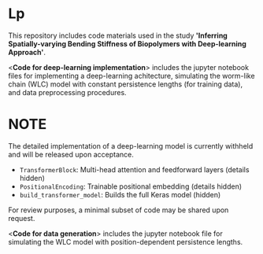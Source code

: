 # Lp
This repository includes code materials used in the study **'Inferring Spatially-varying Bending Stiffness of Biopolymers with Deep-learning Approach'**.

<**Code for deep-learning implementation**> includes the jupyter notebook files for implementing a deep-learning achitecture, simulating the worm-like chain (WLC) model with constant persistence lengths (for training data), and data preprocessing procedures.
# NOTE
The detailed implementation of a deep-learning model is currently withheld and will be released upon acceptance.

- `TransformerBlock`: Multi-head attention and feedforward layers (details hidden)
- `PositionalEncoding`: Trainable positional embedding (details hidden)
- `build_transformer_model`: Builds the full Keras model (hidden)

For review purposes, a minimal subset of code may be shared upon request.


<**Code for data generation**> includes the jupyter notebook file for simulating the WLC model with position-dependent persistence lengths.
